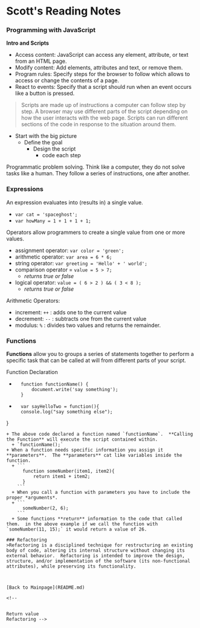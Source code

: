# Scott's Reading Notes

### Programming with JavaScript

**Intro and Scripts**
+ Access content:  JavaScript can access any element, attribute, or text from an HTML page.
+ Modify content: Add elements, attributes and text, or remove them.
+ Program rules: Specify steps for the browser to follow which allows to access or change the contents of a page.
+ React to events: Specify that a script should run when an event occurs like a button is pressed.

>Scripts are made up of instructions a computer can follow step by step.  A browser may use different parts of the script depending on how the user interacts with the web page.  Scripts can run different sections of the code in response to the situation around them.

+ Start with the big picture
    + Define the goal
        + Design the script
            + code each step

Programmatic problem solving.  Think like a computer, they do not solve tasks like a human.  They follow a series of instructions, one after another.  


### Expressions

An expression evaluates into (results in) a single value.
+ `var cat = 'spaceghost';`
+ `var howMany = 1 + 1 + 1 + 1;`

Operators allow programmers to create a single value from one or more values.
+ assignment operator:  `var color = 'green';`
+ arithmetic operator:  `var area = 6 * 6;`
+ string operator: `var greeting = 'Hello' + ' world';`
+ comparison operator = `value = 5 > 7;`
    + *returns true or false*
+ logical operator: `value = ( 6 > 2 ) && ( 3 < 8 );`
    + *returns true or false*

Arithmetic Operators:
+ increment: `++` : adds one to the current value
+ decrement: `--` : subtracts one from the current value
+ modulus: `%` : divides two values and returns the remainder.


### Functions

**Functions** allow you to groups a series of statements together to perform a specific task that can be called at will from different parts of your script.

Function Declaration
+ ```
    function functionName() {
        document.write('say something');
    }
  ```
+ ```
    var sayHelloTwo = function(){
    console.log("say something else");
}
  ```
+ The above code declared a function named `functionName`.  **Calling the Function** will execute the script contained within.
    + `functionName();`
+ When a function needs specific information you assign it **parameters**.  The **parameters** cat like variables inside the function.
    + ```
        function someNumber(item1, item2){
            return item1 + item2;
        }
      ```
    + When you call a function with parameters you have to include the proper *arguments*.
    + ```
        someNumber(2, 6);
      ```
    + Some functions **return** information to the code that called them.  in the above example if we call the function with `someNumber(11, 15);` it would return a value of 26.

### Refactoring
>Refactoring is a disciplined technique for restructuring an existing body of code, altering its internal structure without changing its external behavior.  Refactoring is intended to improve the design, structure, and/or implementation of the software (its non-functional attributes), while preserving its functionality.



[Back to Mainpage](README.md)

<!--


Return value
Refactoring -->